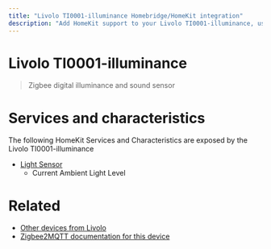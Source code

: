 ```yaml
---
title: "Livolo TI0001-illuminance Homebridge/HomeKit integration"
description: "Add HomeKit support to your Livolo TI0001-illuminance, using Homebridge, Zigbee2MQTT and homebridge-z2m."
---
```

<!---
This file has been GENERATED using src/docgen/docgen.ts
DO NOT EDIT THIS FILE MANUALLY!
-->
# Livolo TI0001-illuminance
> Zigbee digital illuminance and sound sensor


# Services and characteristics
The following HomeKit Services and Characteristics are exposed by
the Livolo TI0001-illuminance

* [Light Sensor](../../sensors.md)
  * Current Ambient Light Level


# Related
* [Other devices from Livolo](../index.md#livolo)
* [Zigbee2MQTT documentation for this device](https://www.zigbee2mqtt.io/devices/TI0001-illuminance.html)